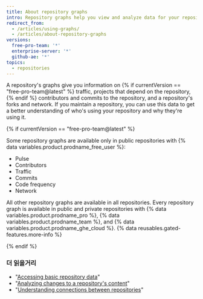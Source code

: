 ```yaml
---
title: About repository graphs
intro: Repository graphs help you view and analyze data for your repository.
redirect_from:
  - /articles/using-graphs/
  - /articles/about-repository-graphs
versions:
  free-pro-team: '*'
  enterprise-server: '*'
  github-ae: '*'
topics:
  - repositories
---
```


A repository's graphs give you information on {% if currentVersion == "free-pro-team@latest" %} traffic, projects that depend on the repository,{% endif %} contributors and commits to the repository, and a repository's forks and network. If you maintain a repository, you can use this data to get a better understanding of who's using your repository and why they're using it.

{% if currentVersion == "free-pro-team@latest" %}

Some repository graphs are available only in public repositories with {% data variables.product.prodname_free_user %}:
- Pulse
- Contributors
- Traffic
- Commits
- Code frequency
- Network

All other repository graphs are available in all repositories. Every repository graph is available in public and private repositories with {% data variables.product.prodname_pro %}, {% data variables.product.prodname_team %}, and {% data variables.product.prodname_ghe_cloud %}. {% data reusables.gated-features.more-info %}

{% endif %}

### 더 읽을거리

- "[Accessing basic repository data](/articles/accessing-basic-repository-data)"
- "[Analyzing changes to a repository's content](/articles/analyzing-changes-to-a-repository-s-content)"
- "[Understanding connections between repositories](/articles/understanding-connections-between-repositories)"
